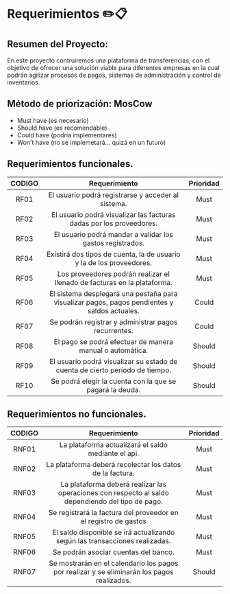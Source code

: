 # **Requerimientos** ✏️📋

## **Resumen del Proyecto:** 
 
En este proyecto contruiremos una plataforma de transferencias, con el objetivo de ofrecer una solución viable para diferentes empresas en la cual podrán agilizar procesos de pagos, sistemas de administración y control de inventarios.

## **Método de priorización:** MosCow

- Must have (es necesario)
- Should have (es recomendable)
- Could have (podría implementares)
- Won't have (no se implemetará... quizá en un futuro)


## **Requerimientos funcionales.**


|**CODIGO**|**Requerimiento**|**Prioridad**|
| :-: | :-: | :-: |
|RF01|El usuario podrá registrarse y acceder al sistema.|Must|
|RF02|El usuario podrá visualizar las facturas dadas por los proveedores.|Must|
|RF03|El usuario podrá mandar a validar los gastos registrados.|Must|
|RF04|Existirá dos tipos de cuenta, la de usuario y la de los proveedores.|Must|
|RF05|Los proveedores podrán realizar el llenado de facturas en la plataforma.|Must|
|RF06|El sistema desplegará una pestaña para visualizar pagos, pagos pendientes y saldos actuales. |Could|
|RF07|Se podrán registrar y administrar pagos recurrentes. |Could|
|RF08|El pago se podrá efectuar de manera manual o automática.|Should|
|RF09|El usuario podrá visualizar su estado de cuenta de cierto período de tiempo.|Should|
|RF10|Se podrá elegir la cuenta con la que se pagará la deuda.|Should|

## **Requerimientos no funcionales.**


|**CODIGO**|**Requerimiento**|**Prioridad**|
| :-: | :-: | :-: |
|RNF01|La plataforma actualizará el saldo mediante el api.|Must|
|RNF02|La plataforma deberá recolectar los datos de la factura.|Must|
|RNF03|La plataforma deberá realizar las operaciones con respecto al saldo dependiendo del tipo de pago.|Must|
|RNF04|Se registrará la factura del proveedor en el registro de gastos|Must|
|RNF05|El saldo disponible se irá actualizando según las transacciones realizadas.|Must|
|RNF06|Se podrán asociar cuentas del banco. |Must|
|RNF07|Se mostrarán en el calendario los pagos por realizar y se eliminarán los pagos realizados.|Should|

